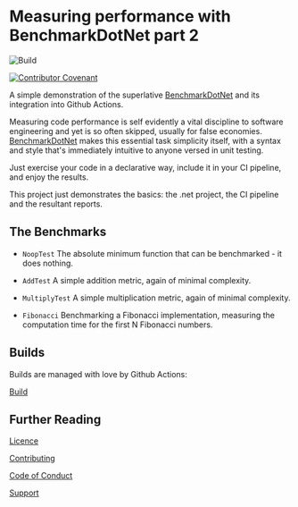 # Measuring performance with BenchmarkDotNet part 2


![Build](https://github.com/NewDayTechnology/benchmarking-performance-part-2/actions/workflows/dotnet.yml/badge.svg)

[![Contributor Covenant](https://img.shields.io/badge/Contributor%20Covenant-2.0-4baaaa.svg)](CODE_OF_CONDUCT.md)

A simple demonstration of the superlative [BenchmarkDotNet](https://benchmarkdotnet.org/index.html) and its integration into Github Actions.

Measuring code performance is self evidently a vital discipline to software engineering and yet is so often skipped, usually for false economies. [BenchmarkDotNet](https://benchmarkdotnet.org/index.html) makes this essential task simplicity itself, with a syntax and style that's immediately intuitive to anyone versed in unit testing.

Just exercise your code in a declarative way, include it in your CI pipeline, and enjoy the results.

This project just demonstrates the basics: the .net project, the CI pipeline and the resultant reports.

## The Benchmarks

* ``NoopTest``
The absolute minimum function that can be benchmarked - it does nothing.

* ``AddTest``
A simple addition metric, again of minimal complexity.

* ``MultiplyTest``
A simple multiplication metric, again of minimal complexity.

* ``Fibonacci``
Benchmarking a Fibonacci implementation, measuring the computation time for the first N Fibonacci numbers.


## Builds
Builds are managed with love by Github Actions: 

[Build](https://github.com/NewDayTechnology/benchmarking-performance-part-2/actions)

## Further Reading

[Licence](LICENSE)

[Contributing](CONTRIBUTING.md)

[Code of Conduct](CODE_OF_CONDUCT.md)

[Support](SUPPORT.md)
